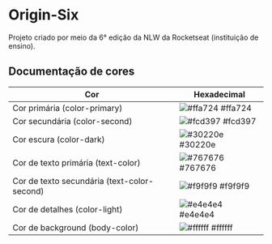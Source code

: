 # Origin-Six

Projeto criado por meio da 6° edição da NLW da Rocketseat (instituição de ensino).




## Documentação de cores

| Cor               | Hexadecimal                                                |
| -----------------       | ---------------------------------------------------------------- |
| Cor primária (color-primary)                | ![#ffa724](https://via.placeholder.com/10/ffa724?text=+) #ffa724 |
| Cor secundária (color-second)               | ![#fcd397](https://via.placeholder.com/10/fcd397?text=+) #fcd397 |
| Cor escura (color-dark)                     | ![#30220e](https://via.placeholder.com/10/30220e?text=+) #30220e |
| Cor de texto primária (text-color)          | ![#767676](https://via.placeholder.com/10/767676?text=+) #767676 |
| Cor de texto secundária (text-color-second) | ![#f9f9f9](https://via.placeholder.com/10/f9f9f9?text=+) #f9f9f9 |
| Cor de detalhes (color-light)             | ![#e4e4e4](https://via.placeholder.com/10/e4e4e4?text=+) #e4e4e4 |
| Cor de background (body-color)              | ![#ffffff](https://via.placeholder.com/10/ffffff?text=+) #ffffff |
